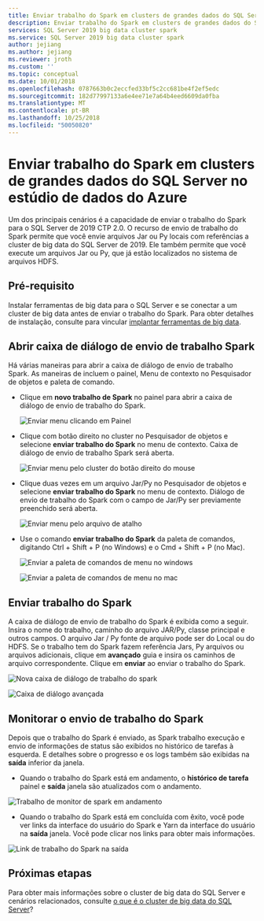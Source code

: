 ```yaml
---
title: Enviar trabalho do Spark em clusters de grandes dados do SQL Server no estúdio de dados do Azure
description: Enviar trabalho do Spark em clusters de grandes dados do SQL Server no estúdio de dados do Azure
services: SQL Server 2019 big data cluster spark
ms.service: SQL Server 2019 big data cluster spark
author: jejiang
ms.author: jejiang
ms.reviewer: jroth
ms.custom: ''
ms.topic: conceptual
ms.date: 10/01/2018
ms.openlocfilehash: 0787663b0c2eccfed33bf5c2cc681be4f2ef5edc
ms.sourcegitcommit: 182d77997133a6e4ee71e7a64b4eed6609da0fba
ms.translationtype: MT
ms.contentlocale: pt-BR
ms.lasthandoff: 10/25/2018
ms.locfileid: "50050820"
---
```

# <a name="submit-spark-job-on-sql-server-big-data-clusters-in-azure-data-studio"></a>Enviar trabalho do Spark em clusters de grandes dados do SQL Server no estúdio de dados do Azure

Um dos principais cenários é a capacidade de enviar o trabalho do Spark para o SQL Server de 2019 CTP 2.0. O recurso de envio de trabalho do Spark permite que você envie arquivos Jar ou Py locais com referências a cluster de big data do SQL Server de 2019. Ele também permite que você execute um arquivos Jar ou Py, que já estão localizados no sistema de arquivos HDFS. 

## <a name="prerequisite"></a>Pré-requisito 
Instalar ferramentas de big data para o SQL Server e se conectar a um cluster de big data antes de enviar o trabalho do Spark. Para obter detalhes de instalação, consulte para vincular [implantar ferramentas de big data](deploy-big-data-tools.md).

## <a name="open-spark-job-submission-dialog"></a>Abrir caixa de diálogo de envio de trabalho Spark
Há várias maneiras para abrir a caixa de diálogo de envio de trabalho Spark. As maneiras de incluem o painel, Menu de contexto no Pesquisador de objetos e paleta de comando.

+ Clique em **novo trabalho de Spark** no painel para abrir a caixa de diálogo de envio de trabalho do Spark.

    ![Enviar menu clicando em Painel ](./media/submit-spark-job/new-spark-job.png)
 
+ Clique com botão direito no cluster no Pesquisador de objetos e selecione **enviar trabalho do Spark** no menu de contexto. Caixa de diálogo de envio de trabalho Spark será aberta.  
 
    ![Enviar menu pelo cluster do botão direito do mouse](./media/submit-spark-job/submit-spark-job.png)

+ Clique duas vezes em um arquivo Jar/Py no Pesquisador de objetos e selecione **enviar trabalho do Spark** no menu de contexto. Diálogo de envio de trabalho do Spark com o campo de Jar/Py ser previamente preenchido será aberta. 
 
    ![Enviar menu pelo arquivo de atalho](./media/submit-spark-job/submit-spark-job-2.png)

+ Use o comando **enviar trabalho do Spark** da paleta de comandos, digitando Ctrl + Shift + P (no Windows) e o Cmd + Shift + P (no Mac).

    ![Enviar a paleta de comandos de menu no windows](./media/submit-spark-job/submit-spark-job-3.png)

    ![Enviar a paleta de comandos de menu no mac](./media/submit-spark-job/submit-spark-job-4.png)
  
 
## <a name="submit-spark-job"></a>Enviar trabalho do Spark 
A caixa de diálogo de envio de trabalho do Spark é exibida como a seguir. Insira o nome do trabalho, caminho do arquivo JAR/Py, classe principal e outros campos. O arquivo Jar / Py fonte de arquivo pode ser do Local ou do HDFS. Se o trabalho tem do Spark fazem referência Jars, Py arquivos ou arquivos adicionais, clique em **avançado** guia e insira os caminhos de arquivo correspondente. Clique em **enviar** ao enviar o trabalho do Spark.
 
![Nova caixa de diálogo de trabalho do spark](./media/submit-spark-job/submit-spark-job-section.png)

![Caixa de diálogo avançada](./media/submit-spark-job/submit-spark-job-section-1.png)

## <a name="monitor-spark-job-submission"></a>Monitorar o envio de trabalho do Spark
Depois que o trabalho do Spark é enviado, as Spark trabalho execução e envio de informações de status são exibidos no histórico de tarefas à esquerda. E detalhes sobre o progresso e os logs também são exibidas na **saída** inferior da janela.
+ Quando o trabalho do Spark está em andamento, o **histórico de tarefa** painel e **saída** janela são atualizados com o andamento.

![Trabalho de monitor de spark em andamento](./media/submit-spark-job/monitor-spark-job-submission.png)

+ Quando o trabalho do Spark está em concluída com êxito, você pode ver links da interface do usuário do Spark e Yarn da interface do usuário na **saída** janela. Você pode clicar nos links para obter mais informações.

![Link de trabalho do Spark na saída](./media/submit-spark-job/monitor-spark-job-submission-2.png)

## <a name="next-steps"></a>Próximas etapas
Para obter mais informações sobre o cluster de big data do SQL Server e cenários relacionados, consulte [o que é o cluster de big data do SQL Server](big-data-cluster-overview.md)?

